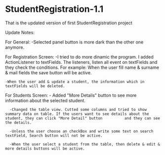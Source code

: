 # StudentRegistration-1.1
That is the updated version of first StudentRegistration project


Update Notes:


  For General:
    -Selected panel button is more dark than the other one anymore.

  For Registration Screen:
    -I tried to do more dinamic the program. I added ActionListener to textFields. The listeners, listen all event on textFields and they check the conditions.
      For example: When the user fill name & surname & mail fields the save button will be active. 
  
    -When the user add & update a student, the information which in textFields will be deleted.
    
   For Students Screen:
       - Added "More Details" button to see more information about the selected student. 
   
      -Changed the table view. Cutted some columns and tried to show summary data on table. If the users want to see details about the student, they can click "More Detail" button          and they can see the details.
      
      -Unless the user choose an checkBox and write some text on search textField, Search button will not be active.
      
      -When the user select a student from the table, then delete & edit & more details buttons will be active.
   

